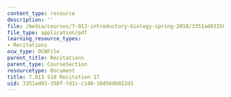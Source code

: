 ```yaml
---
content_type: resource
description: ''
file: /media/courses/7-013-introductory-biology-spring-2018/3351ad03358ffd1cc14818d569b022d3_MIT7_013s18R17Q.pdf
file_type: application/pdf
learning_resource_types:
- Recitations
ocw_type: OCWFile
parent_title: Recitations
parent_type: CourseSection
resourcetype: Document
title: 7.013 S18 Recitation 17
uid: 3351ad03-358f-fd1c-c148-18d569b022d3
---
```

